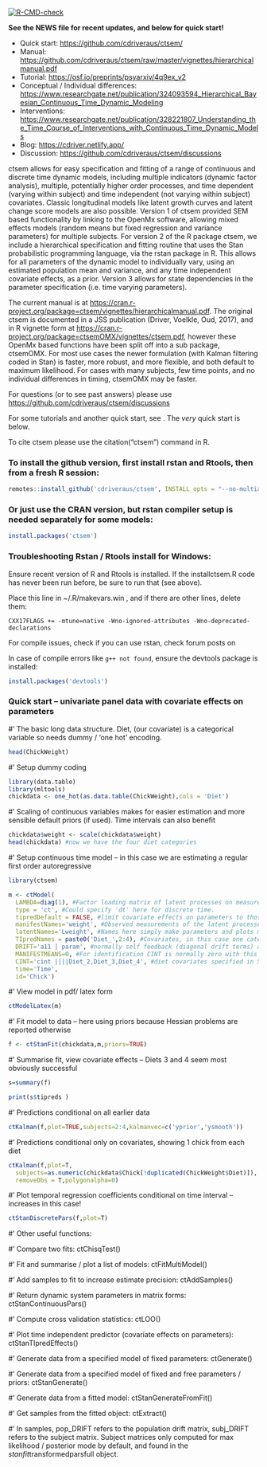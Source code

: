 
<!-- README.md is generated from README.Rmd. Please edit that file -->

<!-- badges: start -->
[![R-CMD-check](https://github.com/cdriveraus/ctsem/workflows/R-CMD-check/badge.svg)](https://github.com/cdriveraus/ctsem/actions)
<!-- badges: end -->

**See the NEWS file for recent updates, and below for quick start!**

- Quick start: <https://github.com/cdriveraus/ctsem/>
- Manual:
  <https://github.com/cdriveraus/ctsem/raw/master/vignettes/hierarchicalmanual.pdf>
- Tutorial: <https://osf.io/preprints/psyarxiv/4q9ex_v2>
- Conceptual / Individual differences:
  <https://www.researchgate.net/publication/324093594_Hierarchical_Bayesian_Continuous_Time_Dynamic_Modeling>
- Interventions:
  <https://www.researchgate.net/publication/328221807_Understanding_the_Time_Course_of_Interventions_with_Continuous_Time_Dynamic_Models>
- Blog: <https://cdriver.netlify.app/>
- Discussion: <https://github.com/cdriveraus/ctsem/discussions>

ctsem allows for easy specification and fitting of a range of continuous
and discrete time dynamic models, including multiple indicators (dynamic
factor analysis), multiple, potentially higher order processes, and time
dependent (varying within subject) and time independent (not varying
within subject) covariates. Classic longitudinal models like latent
growth curves and latent change score models are also possible. Version
1 of ctsem provided SEM based functionality by linking to the OpenMx
software, allowing mixed effects models (random means but fixed
regression and variance parameters) for multiple subjects. For version 2
of the R package ctsem, we include a hierarchical specification and
fitting routine that uses the Stan probabilistic programming language,
via the rstan package in R. This allows for all parameters of the
dynamic model to individually vary, using an estimated population mean
and variance, and any time independent covariate effects, as a prior.
Version 3 allows for state dependencies in the parameter specification
(i.e. time varying parameters).

The current manual is at
<https://cran.r-project.org/package=ctsem/vignettes/hierarchicalmanual.pdf>.
The original ctsem is documented in a JSS publication (Driver, Voelkle,
Oud, 2017), and in R vignette form at
<https://cran.r-project.org/package=ctsemOMX/vignettes/ctsem.pdf>,
however these OpenMx based functions have been split off into a sub
package, ctsemOMX. For most use cases the newer formulation (with Kalman
filtering coded in Stan) is faster, more robust, and more flexible, and
both default to maximum likelihood. For cases with many subjects, few
time points, and no individual differences in timing, ctsemOMX may be
faster.

For questions (or to see past answers) please use
<https://github.com/cdriveraus/ctsem/discussions>

For some tutorials and another quick start, see . The *very* quick start
is below.

To cite ctsem please use the citation(“ctsem”) command in R.

### To install the github version, first install rstan and Rtools, then from a fresh R session:

``` r
remotes::install_github('cdriveraus/ctsem', INSTALL_opts = "--no-multiarch", dependencies = c("Depends", "Imports"))
```

### Or just use the CRAN version, but rstan compiler setup is needed separately for some models:

``` r
install.packages('ctsem')
```

### Troubleshooting Rstan / Rtools install for Windows:

Ensure recent version of R and Rtools is installed. If the
installctsem.R code has never been run before, be sure to run that (see
above).

Place this line in ~/.R/makevars.win , and if there are other lines,
delete them:

    CXX17FLAGS += -mtune=native -Wno-ignored-attributes -Wno-deprecated-declarations

For compile issues, check if you can use rstan, check forum posts on

In case of compile errors like `g++ not found`, ensure the devtools
package is installed:

``` r
install.packages('devtools')
```

### Quick start – univariate panel data with covariate effects on parameters

\#’ The basic long data structure. Diet, (our covariate) is a
categorical variable so needs dummy / ‘one hot’ encoding.

``` r
head(ChickWeight) 
```

\#’ Setup dummy coding

``` r
library(data.table)
library(mltools)
chickdata <- one_hot(as.data.table(ChickWeight),cols = 'Diet')
```

\#’ Scaling of continuous variables makes for easier estimation and more
sensible default priors (if used). Time intervals can also benefit

``` r
chickdata$weight <- scale(chickdata$weight) 
head(chickdata) #now we have the four diet categories
```

\#’ Setup continuous time model – in this case we are estimating a
regular first order autoregressive

``` r
library(ctsem)

m <- ctModel(
  LAMBDA=diag(1), #Factor loading matrix of latent processes on measurements, fixed to 1
  type = 'ct', #Could specify 'dt' here for discrete time.
  tipredDefault = FALSE, #limit covariate effects on parameters to those explicitly specified
  manifestNames='weight', #Observed measurements of the latent processes
  latentNames='Lweight', #Names here simply make parameters and plots more interpretable
  TIpredNames = paste0('Diet_',2:4), #Covariates, in this case one category needs to be baseline...
  DRIFT='a11 | param', #normally self feedback (diagonal drift terms) are restricted to negative
  MANIFESTMEANS=0, #For identification CINT is normally zero with this freely estimated
  CINT='cint ||||Diet_2,Diet_3,Diet_4', #diet covariates specified in 5th 'slot' (four '|' separators)
  time='Time',
  id='Chick')
```

\#’ View model in pdf/ latex form

``` r
ctModelLatex(m)
```

\#’ Fit model to data – here using priors because Hessian problems are
reported otherwise

``` r
f <- ctStanFit(chickdata,m,priors=TRUE) 
```

\#’ Summarise fit, view covariate effects – Diets 3 and 4 seem most
obviously successful

``` r
s=summary(f)

print(s$tipreds )
```

\#’ Predictions conditional on all earlier data

``` r
ctKalman(f,plot=TRUE,subjects=2:4,kalmanvec=c('yprior','ysmooth')) 
```

\#’ Predictions conditional only on covariates, showing 1 chick from
each diet

``` r
ctKalman(f,plot=T, 
  subjects=as.numeric(chickdata$Chick[!duplicated(ChickWeight$Diet)]),
  removeObs = T,polygonalpha=0)
```

\#’ Plot temporal regression coefficients conditional on time interval –
increases in this case!

``` r
ctStanDiscretePars(f,plot=T) 
```

\#’ Other useful functions:

\#’ Compare two fits: ctChisqTest()

\#’ Fit and summarise / plot a list of models: ctFitMultiModel()

\#’ Add samples to fit to increase estimate precision: ctAddSamples()

\#’ Return dynamic system parameters in matrix forms:
ctStanContinuousPars()

\#’ Compute cross validation statistics: ctLOO()

\#’ Plot time independent predictor (covariate effects on parameters):
ctStanTIpredEffects()

\#’ Generate data from a specified model of fixed parameters:
ctGenerate()

\#’ Generate data from a specified model of fixed and free parameters /
priors: ctStanGenerate()

\#’ Generate data from a fitted model: ctStanGenerateFromFit()

\#’ Get samples from the fitted object: ctExtract()

\#’ In samples, pop_DRIFT refers to the population drift matrix,
subj_DRIFT refers to the subject matrix. Subject matrices only computed
for max likelihood / posterior mode by default, and found in the
$stanfit$transformedparsfull object.
